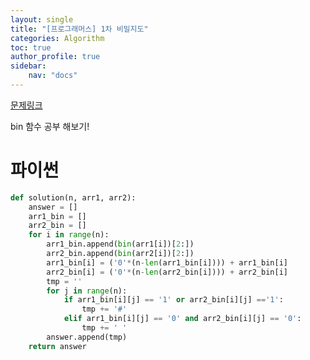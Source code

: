 ```yaml
---
layout: single
title: "[프로그래머스] 1차 비밀지도"
categories: Algorithm
toc: true
author_profile: true
sidebar:
    nav: "docs"
---
```


[문제링크](https://school.programmers.co.kr/learn/courses/30/lessons/17681)

bin 함수 공부 해보기!

# 파이썬
```python
def solution(n, arr1, arr2):
    answer = []
    arr1_bin = []
    arr2_bin = []
    for i in range(n):
        arr1_bin.append(bin(arr1[i])[2:])
        arr2_bin.append(bin(arr2[i])[2:])
        arr1_bin[i] = ('0'*(n-len(arr1_bin[i]))) + arr1_bin[i]
        arr2_bin[i] = ('0'*(n-len(arr2_bin[i]))) + arr2_bin[i]
        tmp = ''
        for j in range(n):
            if arr1_bin[i][j] == '1' or arr2_bin[i][j] =='1':
                tmp += '#'
            elif arr1_bin[i][j] == '0' and arr2_bin[i][j] == '0':
                tmp += ' '
        answer.append(tmp)
    return answer
                

        
```